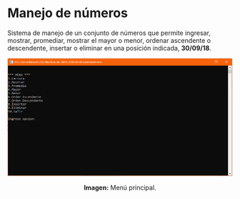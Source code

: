 # Manejo de números
Sistema de manejo de un conjunto de números que permite ingresar, mostrar, promediar, mostrar el mayor o menor, ordenar ascendente o descendente, insertar o eliminar en una posición indicada, **30/09/18**.

<div align="center">
<img src="media/menu-principal.png">
<p><strong>Imagen:</strong> Menú principal.</p>
</div>

